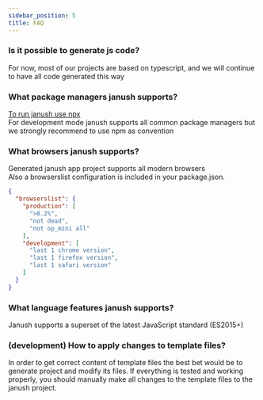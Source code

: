 ```yaml
---
sidebar_position: 5
title: FAQ
---
```


### Is it possible to generate js code?

For now, most of our projects are based on typescript,
and we will continue to have all code generated this way

### What package managers janush supports?

[To run janush use npx](getting-started#set-up-project)  
For development mode janush supports all common package managers but we strongly recommend to use npm as convention

### What browsers janush supports?

Generated janush app project supports all modern browsers  
Also a browserslist configuration is included in your package.json.
```json
{
  "browserslist": {
    "production": [
      ">0.2%",
      "not dead",
      "not op_mini all"
    ],
    "development": [
      "last 1 chrome version",
      "last 1 firefox version",
      "last 1 safari version"
    ]
  }
}
```

### What language features janush supports?

Janush supports a superset of the latest JavaScript standard (ES2015+)

### (development) How to apply changes to template files?

In order to get correct content of template files the best bet would be to generate project and modify its files.
If everything is tested and working properly, you should manually make all changes to the template files to the janush project.
